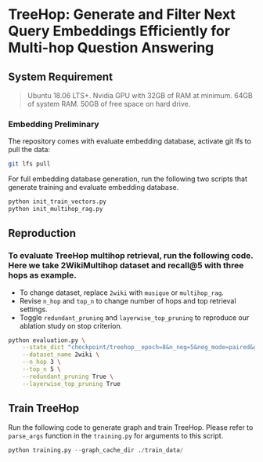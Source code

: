 # TreeHop: Generate and Filter Next Query Embeddings Efficiently for Multi-hop Question Answering

## System Requirement
> Ubuntu 18.06 LTS+.
  Nvidia GPU with 32GB of RAM at minimum.
  64GB of system RAM.
  50GB of free space on hard drive.


### Embedding Preliminary
The repository comes with evaluate embedding database, activate git lfs to pull the data:
```sh
git lfs pull
```

For full embedding database generation, run the following two scripts that generate training and evaluate embedding database.
```sh
python init_train_vectors.py
python init_multihop_rag.py
```

## Reproduction
### To evaluate TreeHop multihop retrieval, run the following code. Here we take 2WikiMultihop dataset and recall@5 with three hops as example.
* To change dataset, replace `2wiki` with `musique` or `multihop_rag`.
* Revise `n_hop` and `top_n` to change number of hops and top retrieval settings. 
* Toggle `redundant_pruning` and `layerwise_top_pruning` to reproduce our ablation study on stop criterion.

```sh
python evaluation.py \
    --state_dict "checkpoint/treehop__epoch=8&n_neg=5&neg_mode=paired&g_size=2048&mlp_size=2048&n_mlp=3&n_head=1&dropout=0.1&batch_size=64&lr=6e-05&temperature=0.15&weight_decay=2e-08.pt" \
    --dataset_name 2wiki \
    --n_hop 3 \
    --top_n 5 \
    --redundant_pruning True \
    --layerwise_top_pruning True
```


## Train TreeHop
Run the following code to generate graph and train TreeHop. Please refer to `parse_args` function in the `training.py` for arguments to this script.
```python
python training.py --graph_cache_dir ./train_data/
```
